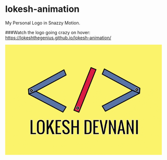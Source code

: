 # lokesh-animation
My Personal Logo in Snazzy Motion.

###Watch the logo going crazy on hover:
https://lokeshthegenius.github.io/lokesh-animation/ 

![Lokesh Devnani](lokesh-devnani.gif "Lokesh Devnani Logo Animation")
